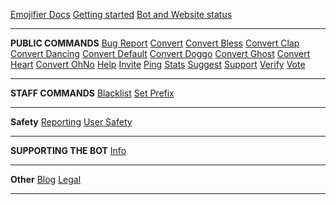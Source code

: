 [Emojifier Docs](/)
[Getting started](getting-started.md)
[Bot and Website status](status.md)

---

**PUBLIC COMMANDS**
[Bug Report](all/bugreport.md)
[Convert](all/convert.md)
[Convert Bless](all/convertbless.md)
[Convert Clap](all/convertclap.md)
[Convert Dancing](all/convertdancing.md)
[Convert Default](all/convertdefault.md)
[Convert Doggo](all/convertdoggo.md)
[Convert Ghost](all/convertghost.md)
[Convert Heart](all/convertheart.md)
[Convert OhNo](all/convertohno.md)
[Help](all/help.md)
[Invite](all/invite.md)
[Ping](all/ping.md)
[Stats](all/stats.md)
[Suggest](all/suggest.md)
[Support](all/support.md)
[Verify](all/verify.md)
[Vote](all/vote.md)

---

**STAFF COMMANDS**
[Blacklist](staff/blacklist.md)
[Set Prefix](staff/setprefix.md)

---

**Safety**
[Reporting](safety/reporting.md)
[User Safety](safety/usersafety.md)

---
**SUPPORTING THE BOT**
[Info](supporting/info.md)

---
**Other**
[Blog](other/blog.md)
[Legal](other/legal.md)

---

